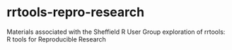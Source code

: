# rrtools-repro-research
Materials associated with the Sheffield R User Group exploration of rrtools: R tools for Reproducible Research
